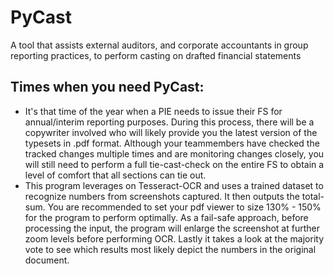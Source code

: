 # PyCast
 A tool that assists external auditors, and corporate accountants in group reporting practices, to perform casting on drafted financial statements

## Times when you need PyCast:
- It's that time of the year when a PIE needs to issue their FS for annual/interim reporting purposes. During this process, there will be a copywriter involved who will likely provide you the latest version of the typesets in .pdf format. Although your teammembers have checked the tracked changes multiple times and are monitoring changes closely, you will still need to perform a full tie-cast-check on the entire FS to obtain a level of comfort that all sections can tie out.
- This program leverages on Tesseract-OCR and uses a trained dataset to recognize numbers from screenshots captured. It then outputs the total-sum. You are recommended to set your pdf viewer to size 130% - 150% for the program to perform optimally. As a fail-safe approach, before processing the input, the program will enlarge the screenshot at further zoom levels before performing OCR. Lastly it takes a look at the majority vote to see which results most likely depict the numbers in the original document.
